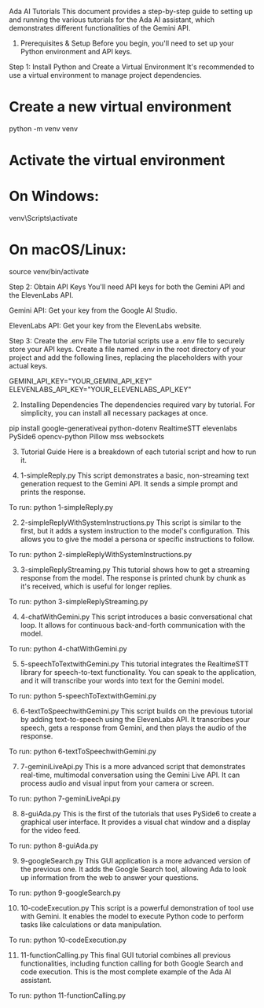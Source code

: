 Ada AI Tutorials
This document provides a step-by-step guide to setting up and running the various tutorials for the Ada AI assistant, which demonstrates different functionalities of the Gemini API.

1. Prerequisites & Setup
Before you begin, you'll need to set up your Python environment and API keys.

Step 1: Install Python and Create a Virtual Environment
It's recommended to use a virtual environment to manage project dependencies.

# Create a new virtual environment
python -m venv venv

# Activate the virtual environment
# On Windows:
venv\Scripts\activate
# On macOS/Linux:
source venv/bin/activate

Step 2: Obtain API Keys
You'll need API keys for both the Gemini API and the ElevenLabs API.

Gemini API: Get your key from the Google AI Studio.

ElevenLabs API: Get your key from the ElevenLabs website.

Step 3: Create the .env File
The tutorial scripts use a .env file to securely store your API keys. Create a file named .env in the root directory of your project and add the following lines, replacing the placeholders with your actual keys.

GEMINI_API_KEY="YOUR_GEMINI_API_KEY"
ELEVENLABS_API_KEY="YOUR_ELEVENLABS_API_KEY"

2. Installing Dependencies
The dependencies required vary by tutorial. For simplicity, you can install all necessary packages at once.

pip install google-generativeai python-dotenv RealtimeSTT elevenlabs PySide6 opencv-python Pillow mss websockets

3. Tutorial Guide
Here is a breakdown of each tutorial script and how to run it.

1. 1-simpleReply.py
This script demonstrates a basic, non-streaming text generation request to the Gemini API. It sends a simple prompt and prints the response.

To run: python 1-simpleReply.py

2. 2-simpleReplyWithSystemInstructions.py
This script is similar to the first, but it adds a system instruction to the model's configuration. This allows you to give the model a persona or specific instructions to follow.

To run: python 2-simpleReplyWithSystemInstructions.py

3. 3-simpleReplyStreaming.py
This tutorial shows how to get a streaming response from the model. The response is printed chunk by chunk as it's received, which is useful for longer replies.

To run: python 3-simpleReplyStreaming.py

4. 4-chatWithGemini.py
This script introduces a basic conversational chat loop. It allows for continuous back-and-forth communication with the model.

To run: python 4-chatWithGemini.py

5. 5-speechToTextwithGemini.py
This tutorial integrates the RealtimeSTT library for speech-to-text functionality. You can speak to the application, and it will transcribe your words into text for the Gemini model.

To run: python 5-speechToTextwithGemini.py

6. 6-textToSpeechwithGemini.py
This script builds on the previous tutorial by adding text-to-speech using the ElevenLabs API. It transcribes your speech, gets a response from Gemini, and then plays the audio of the response.

To run: python 6-textToSpeechwithGemini.py

7. 7-geminiLiveApi.py
This is a more advanced script that demonstrates real-time, multimodal conversation using the Gemini Live API. It can process audio and visual input from your camera or screen.

To run: python 7-geminiLiveApi.py

8. 8-guiAda.py
This is the first of the tutorials that uses PySide6 to create a graphical user interface. It provides a visual chat window and a display for the video feed.

To run: python 8-guiAda.py

9. 9-googleSearch.py
This GUI application is a more advanced version of the previous one. It adds the Google Search tool, allowing Ada to look up information from the web to answer your questions.

To run: python 9-googleSearch.py

10. 10-codeExecution.py
This script is a powerful demonstration of tool use with Gemini. It enables the model to execute Python code to perform tasks like calculations or data manipulation.

To run: python 10-codeExecution.py

11. 11-functionCalling.py
This final GUI tutorial combines all previous functionalities, including function calling for both Google Search and code execution. This is the most complete example of the Ada AI assistant.

To run: python 11-functionCalling.py